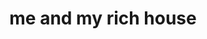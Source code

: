 ---
pid: ls167
title: me and my rich house
location_transcription: Next to the Franklin institute
coordinates: "[-75.172490916438, 39.957879041913]"
zipcode: '19144'
gen_neighborhood: Northwest Philadelphia
neighborhood: Germantown
outside_phl: 
age: '9'
age_range: 6-13
instagram: 
image_file_name: ls_167.jpg
proposal_transcription: Me! my rich house. Rich House (drawing of a person standing
  next to a house)
topic: Neighborhoods,Unknown
topic_summary: 0, 0
type: Building
keywords_other: Money, Self, Rich, Wealth, Home, House, Me
credit: Freedom
image_labels: 
twitter: 
facebook: 
permalink: "/monuments/ls167/"
layout: item-page
---